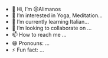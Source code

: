 - 👋 Hi, I’m @Alimanos
- 👀 I’m interested in Yoga, Meditation...
- 🌱 I’m currently learning Italian...
- 💞️ I’m looking to collaborate on ...
- 📫 How to reach me ...
- 😄 Pronouns: ...
- ⚡ Fun fact: ...

<!---
Alimanos/Alimanos is a ✨ special ✨ repository because its `README.md` (this file) appears on your GitHub profile.
You can click the Preview link to take a look at your changes.
--->
